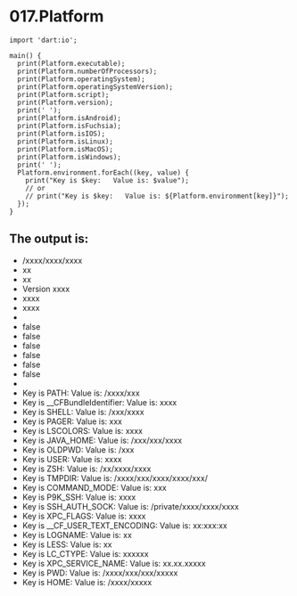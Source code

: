 # 017.Platform

```
import 'dart:io';

main() {
  print(Platform.executable);
  print(Platform.numberOfProcessors);
  print(Platform.operatingSystem);
  print(Platform.operatingSystemVersion);
  print(Platform.script);
  print(Platform.version);
  print(' ');
  print(Platform.isAndroid);
  print(Platform.isFuchsia);
  print(Platform.isIOS);
  print(Platform.isLinux);
  print(Platform.isMacOS);
  print(Platform.isWindows);
  print(' ');
  Platform.environment.forEach((key, value) {
    print("Key is $key:   Value is: $value");
    // or
    // print("Key is $key:   Value is: ${Platform.environment[key]}");
  });
}

```

## The output is:

* /xxxx/xxxx/xxxx
* xx
* xx
* Version xxxx
* xxxx
* xxxx
* 
* false
* false
* false
* false
* false
* false
* 
* Key is PATH:   Value is: /xxxx/xxx
* Key is __CFBundleIdentifier:   Value is: xxxx
* Key is SHELL:   Value is: /xxx/xxxx
* Key is PAGER:   Value is: xxx
* Key is LSCOLORS:   Value is: xxxx
* Key is JAVA_HOME:   Value is: /xxx/xxx/xxxx
* Key is OLDPWD:   Value is: /xxx
* Key is USER:   Value is: xxxx
* Key is ZSH:   Value is: /xx/xxxx/xxxx
* Key is TMPDIR:   Value is: /xxxx/xxx/xxxx/xxxx/xxx/
* Key is COMMAND_MODE:   Value is: xxx
* Key is P9K_SSH:   Value is: xxxx
* Key is SSH_AUTH_SOCK:   Value is: /private/xxxx/xxxx/xxxx
* Key is XPC_FLAGS:   Value is: xxxx
* Key is __CF_USER_TEXT_ENCODING:   Value is: xx:xxx:xx
* Key is LOGNAME:   Value is: xx
* Key is LESS:   Value is: xx
* Key is LC_CTYPE:   Value is: xxxxxx
* Key is XPC_SERVICE_NAME:   Value is: xx.xx.xxxxx
* Key is PWD:   Value is: /xxxx/xxx/xxx/xxxxx
* Key is HOME:   Value is: /xxxx/xxxxx
